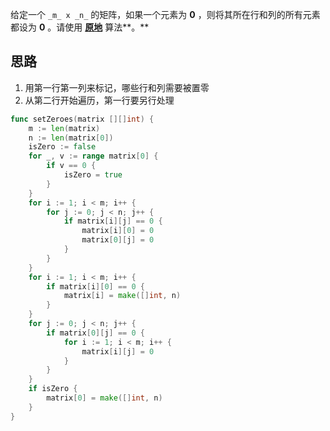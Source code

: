 给定一个 `_m_ x _n_` 的矩阵，如果一个元素为 **0** ，则将其所在行和列的所有元素都设为 **0** 。请使用 **[原地](http://baike.baidu.com/item/%E5%8E%9F%E5%9C%B0%E7%AE%97%E6%B3%95)** 算法**。**

## 思路
1. 用第一行第一列来标记，哪些行和列需要被置零
2. 从第二行开始遍历，第一行要另行处理

```go
func setZeroes(matrix [][]int) {
	m := len(matrix)
	n := len(matrix[0])
	isZero := false
	for _, v := range matrix[0] {
		if v == 0 {
			isZero = true
		}
	}
	for i := 1; i < m; i++ {
		for j := 0; j < n; j++ {
			if matrix[i][j] == 0 {
				matrix[i][0] = 0
				matrix[0][j] = 0
			}
		}
	}
	for i := 1; i < m; i++ {
		if matrix[i][0] == 0 {
			matrix[i] = make([]int, n)
		}
	}
	for j := 0; j < n; j++ {
		if matrix[0][j] == 0 {
			for i := 1; i < m; i++ {
				matrix[i][j] = 0
			}
		}
	}
	if isZero {
		matrix[0] = make([]int, n)
	}
}
```